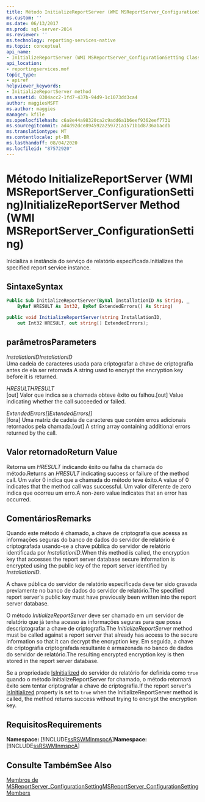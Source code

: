 ```yaml
---
title: Método InitializeReportServer (WMI MSReportServer_ConfigurationSetting) | Microsoft Docs
ms.custom: ''
ms.date: 06/13/2017
ms.prod: sql-server-2014
ms.reviewer: ''
ms.technology: reporting-services-native
ms.topic: conceptual
api_name:
- InitializeReportServer (WMI MSReportServer_ConfigurationSetting Class)
api_location:
- reportingservices.mof
topic_type:
- apiref
helpviewer_keywords:
- InitializeReportServer method
ms.assetid: 0304acc2-1fd7-437b-94d9-1c1073dd3ca4
author: maggiesMSFT
ms.author: maggies
manager: kfile
ms.openlocfilehash: c6a8e44a98320ca2c9add6a1b6eef9362eef7731
ms.sourcegitcommit: ad4d92dce894592a259721a1571b1d8736abacdb
ms.translationtype: MT
ms.contentlocale: pt-BR
ms.lasthandoff: 08/04/2020
ms.locfileid: "87572920"
---
```

# <a name="initializereportserver-method-wmi-msreportserver_configurationsetting"></a><span data-ttu-id="5522b-102">Método InitializeReportServer (WMI MSReportServer_ConfigurationSetting)</span><span class="sxs-lookup"><span data-stu-id="5522b-102">InitializeReportServer Method (WMI MSReportServer_ConfigurationSetting)</span></span>
  <span data-ttu-id="5522b-103">Inicializa a instância do serviço de relatório especificada.</span><span class="sxs-lookup"><span data-stu-id="5522b-103">Initializes the specified report service instance.</span></span>  
  
## <a name="syntax"></a><span data-ttu-id="5522b-104">Sintaxe</span><span class="sxs-lookup"><span data-stu-id="5522b-104">Syntax</span></span>  
  
```vb  
Public Sub InitializeReportServer(ByVal InstallationID As String, _  
    ByRef HRESULT As Int32, ByRef ExtendedErrors() As String)  
```  
  
```csharp  
public void InitializeReportServer(string InstallationID,   
    out Int32 HRESULT, out string[] ExtendedErrors);  
```  
  
## <a name="parameters"></a><span data-ttu-id="5522b-105">parâmetros</span><span class="sxs-lookup"><span data-stu-id="5522b-105">Parameters</span></span>  
 <span data-ttu-id="5522b-106">*InstallationID*</span><span class="sxs-lookup"><span data-stu-id="5522b-106">*InstallationID*</span></span>  
 <span data-ttu-id="5522b-107">Uma cadeia de caracteres usada para criptografar a chave de criptografia antes de ela ser retornada.</span><span class="sxs-lookup"><span data-stu-id="5522b-107">A string used to encrypt the encryption key before it is returned.</span></span>  
  
 <span data-ttu-id="5522b-108">*HRESULT*</span><span class="sxs-lookup"><span data-stu-id="5522b-108">*HRESULT*</span></span>  
 <span data-ttu-id="5522b-109">[out] Valor que indica se a chamada obteve êxito ou falhou.</span><span class="sxs-lookup"><span data-stu-id="5522b-109">[out] Value indicating whether the call succeeded or failed.</span></span>  
  
 <span data-ttu-id="5522b-110">*ExtendedErrors[]*</span><span class="sxs-lookup"><span data-stu-id="5522b-110">*ExtendedErrors[]*</span></span>  
 <span data-ttu-id="5522b-111">[fora] Uma matriz de cadeia de caracteres que contém erros adicionais retornados pela chamada.</span><span class="sxs-lookup"><span data-stu-id="5522b-111">[out] A string array containing additional errors returned by the call.</span></span>  
  
## <a name="return-value"></a><span data-ttu-id="5522b-112">Valor retornado</span><span class="sxs-lookup"><span data-stu-id="5522b-112">Return Value</span></span>  
 <span data-ttu-id="5522b-113">Retorna um *HRESULT* indicando êxito ou falha da chamada do método.</span><span class="sxs-lookup"><span data-stu-id="5522b-113">Returns an *HRESULT* indicating success or failure of the method call.</span></span> <span data-ttu-id="5522b-114">Um valor 0 indica que a chamada do método teve êxito.</span><span class="sxs-lookup"><span data-stu-id="5522b-114">A value of 0 indicates that the method call was successful.</span></span> <span data-ttu-id="5522b-115">Um valor diferente de zero indica que ocorreu um erro.</span><span class="sxs-lookup"><span data-stu-id="5522b-115">A non-zero value indicates that an error has occurred.</span></span>  
  
## <a name="remarks"></a><span data-ttu-id="5522b-116">Comentários</span><span class="sxs-lookup"><span data-stu-id="5522b-116">Remarks</span></span>  
 <span data-ttu-id="5522b-117">Quando este método é chamado, a chave de criptografia que acessa as informações seguras do banco de dados do servidor de relatório é criptografada usando-se a chave pública do servidor de relatório identificada por *InstallationID*.</span><span class="sxs-lookup"><span data-stu-id="5522b-117">When this method is called, the encryption key that accesses the report server database secure information is encrypted using the public key of the report server identified by *InstallationID*.</span></span>  
  
 <span data-ttu-id="5522b-118">A chave pública do servidor de relatório especificada deve ter sido gravada previamente no banco de dados do servidor de relatório.</span><span class="sxs-lookup"><span data-stu-id="5522b-118">The specified report server's public key must have previously been written into the report server database.</span></span>  
  
 <span data-ttu-id="5522b-119">O método *InitializeReportServer* deve ser chamado em um servidor de relatório que já tenha acesso às informações seguras para que possa descriptografar a chave de criptografia.</span><span class="sxs-lookup"><span data-stu-id="5522b-119">The *InitializeReportServer* method must be called against a report server that already has access to the secure information so that it can decrypt the encryption key.</span></span> <span data-ttu-id="5522b-120">Em seguida, a chave de criptografia criptografada resultante é armazenada no banco de dados do servidor de relatório.</span><span class="sxs-lookup"><span data-stu-id="5522b-120">The resulting encrypted encryption key is then stored in the report server database.</span></span>  
  
 <span data-ttu-id="5522b-121">Se a propriedade [IsInitialized](configurationsetting-property-isinitialized.md) do servidor de relatório for definida como `true` quando o método InitializeReportServer for chamado, o método retornará êxito sem tentar criptografar a chave de criptografia.</span><span class="sxs-lookup"><span data-stu-id="5522b-121">If the report server's [IsInitialized](configurationsetting-property-isinitialized.md) property is set to `true` when the InitializeReportServer method is called, the method returns success without trying to encrypt the encryption key.</span></span>  
  
## <a name="requirements"></a><span data-ttu-id="5522b-122">Requisitos</span><span class="sxs-lookup"><span data-stu-id="5522b-122">Requirements</span></span>  
 <span data-ttu-id="5522b-123">**Namespace:** [!INCLUDE[ssRSWMInmspcA](../../includes/ssrswminmspca-md.md)]</span><span class="sxs-lookup"><span data-stu-id="5522b-123">**Namespace:** [!INCLUDE[ssRSWMInmspcA](../../includes/ssrswminmspca-md.md)]</span></span>  
  
## <a name="see-also"></a><span data-ttu-id="5522b-124">Consulte Também</span><span class="sxs-lookup"><span data-stu-id="5522b-124">See Also</span></span>  
 [<span data-ttu-id="5522b-125">Membros de MSReportServer_ConfigurationSetting</span><span class="sxs-lookup"><span data-stu-id="5522b-125">MSReportServer_ConfigurationSetting Members</span></span>](msreportserver-configurationsetting-members.md)  
  
  

